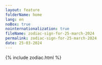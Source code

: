 ```yaml
---
layout: feature
folderName: home
lang: en
noBox: true
nointernationalization: true
fileName: zodiac-sign-for-25-march-2024
permalink: zodiac-sign-for-25-march-2024
date: 25-03-2024
---
```

{% include zodiac.html %}
